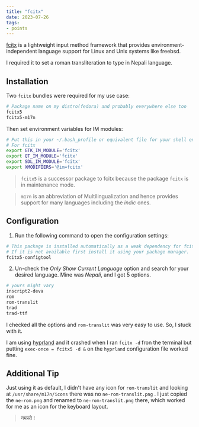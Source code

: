 ```yaml
---
title: "fcitx"
date: 2023-07-26
tags:
- points
---
```

[fcitx](https://fcitx-im.org/wiki/Fcitx_5) is a lightweight input method framework that provides environment-independent language support for Linux and Unix systems like freebsd.

I required it to set a roman transliteration to type in Nepali language.

## Installation
Two `fcitx` bundles were required for my use case:
```bash
# Package name on my distro(fedora) and probably everywhere else too
fcitx5
fcitx5-m17n
```

Then set environment variables for IM modules:
```bash
# Put this in your ~/.bash_profile or equivalent file for your shell env.
# For fcitx
export GTK_IM_MODULE='fcitx'
export QT_IM_MODULE='fcitx'
export SDL_IM_MODULE='fcitx'
export XMODIFIERS='@im=fcitx'
```

> `fcitx5` is a successor package to fcitx because the package `fcitx` is in maintenance mode.  

> `m17n` is an abbreviation of Multilingualization and hence provides support for many languages including the *indic* ones.

## Configuration
1. Run the following command to open the configuration settings:
```bash
# This package is installed automatically as a weak dependency for fcitx5.
# If it is not available first install it using your package manager.
fcitx5-configtool
```
2. Un-check the *Only Show Current Language* option and search for your desired language. Mine was *Nepali*, and I got 5 options.
```bash
# yours might vary
inscript2-deva
rom
rom-translit
trad
trad-ttf
```

I checked all the options and `rom-translit` was very easy to use. So, I stuck with it.

I am using [hyprland](https://hyprland.org/) and it crashed when I ran `fcitx -d`  fron the terminal but putting `exec-once = fcitx5 -d &` on the `hyprland` configuration file worked fine.

## Additional Tip
Just using it as default, I didn't have any icon for `rom-translit`  and looking at `/usr/share/m17n/icons` there was no `ne-rom-translit.png` . I just copied the `ne-rom.png` and renamed to `ne-rom-translit.png` there, which worked for me as an icon for the keyboard layout.

> नमस्ते !